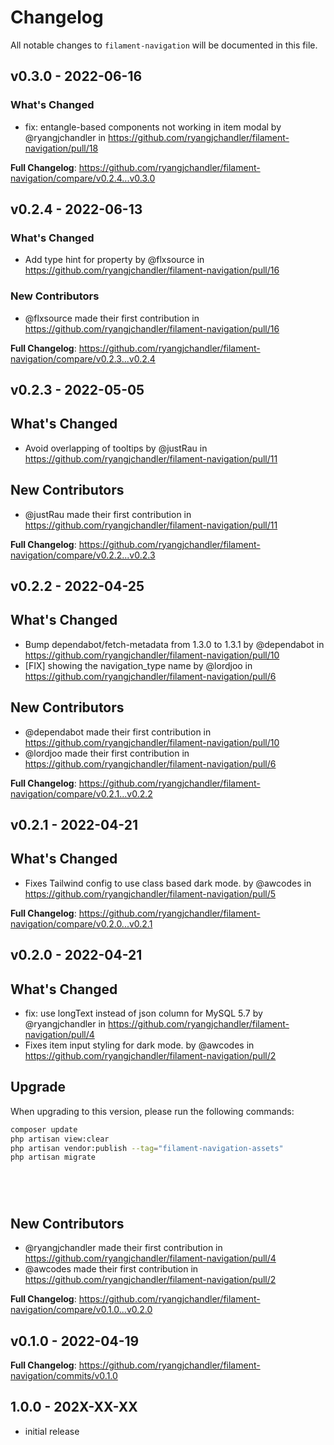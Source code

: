# Changelog

All notable changes to `filament-navigation` will be documented in this file.

## v0.3.0 - 2022-06-16

### What's Changed

- fix: entangle-based components not working in item modal by @ryangjchandler in https://github.com/ryangjchandler/filament-navigation/pull/18

**Full Changelog**: https://github.com/ryangjchandler/filament-navigation/compare/v0.2.4...v0.3.0

## v0.2.4 - 2022-06-13

### What's Changed

- Add type hint for  property by @flxsource in https://github.com/ryangjchandler/filament-navigation/pull/16

### New Contributors

- @flxsource made their first contribution in https://github.com/ryangjchandler/filament-navigation/pull/16

**Full Changelog**: https://github.com/ryangjchandler/filament-navigation/compare/v0.2.3...v0.2.4

## v0.2.3 - 2022-05-05

## What's Changed

- Avoid overlapping of tooltips by @justRau in https://github.com/ryangjchandler/filament-navigation/pull/11

## New Contributors

- @justRau made their first contribution in https://github.com/ryangjchandler/filament-navigation/pull/11

**Full Changelog**: https://github.com/ryangjchandler/filament-navigation/compare/v0.2.2...v0.2.3

## v0.2.2 - 2022-04-25

## What's Changed

- Bump dependabot/fetch-metadata from 1.3.0 to 1.3.1 by @dependabot in https://github.com/ryangjchandler/filament-navigation/pull/10
- [FIX] showing the navigation_type name by @lordjoo in https://github.com/ryangjchandler/filament-navigation/pull/6

## New Contributors

- @dependabot made their first contribution in https://github.com/ryangjchandler/filament-navigation/pull/10
- @lordjoo made their first contribution in https://github.com/ryangjchandler/filament-navigation/pull/6

**Full Changelog**: https://github.com/ryangjchandler/filament-navigation/compare/v0.2.1...v0.2.2

## v0.2.1 - 2022-04-21

## What's Changed

- Fixes Tailwind config to use class based dark mode. by @awcodes in https://github.com/ryangjchandler/filament-navigation/pull/5

**Full Changelog**: https://github.com/ryangjchandler/filament-navigation/compare/v0.2.0...v0.2.1

## v0.2.0 - 2022-04-21

## What's Changed

- fix: use longText instead of json column for MySQL 5.7 by @ryangjchandler in https://github.com/ryangjchandler/filament-navigation/pull/4
- Fixes item input styling for dark mode. by @awcodes in https://github.com/ryangjchandler/filament-navigation/pull/2

## Upgrade

When upgrading to this version, please run the following commands:

```sh
composer update
php artisan view:clear
php artisan vendor:publish --tag="filament-navigation-assets"
php artisan migrate






```
## New Contributors

- @ryangjchandler made their first contribution in https://github.com/ryangjchandler/filament-navigation/pull/4
- @awcodes made their first contribution in https://github.com/ryangjchandler/filament-navigation/pull/2

**Full Changelog**: https://github.com/ryangjchandler/filament-navigation/compare/v0.1.0...v0.2.0

## v0.1.0 - 2022-04-19

**Full Changelog**: https://github.com/ryangjchandler/filament-navigation/commits/v0.1.0

## 1.0.0 - 202X-XX-XX

- initial release
